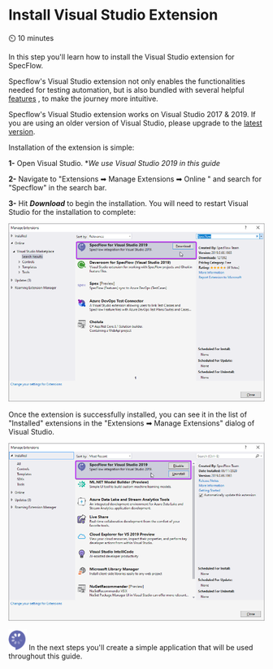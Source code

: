 Install Visual Studio Extension
================================

⏲️ 10 minutes

In this step you'll learn how to install the Visual Studio extension for SpecFlow.

Specflow's Visual Studio extension not only enables the functionalities needed for testing automation, but is also bundled with several helpful <a href="https://docs.specflow.org/projects/specflow/en/latest/Tools/Visual-Studio-Integration-Editing-Features.html" target="_blank" rel="noopener noreferrer">features</a> , to make the journey more intuitive.

Specflow's Visual Studio extension works on Visual Studio 2017 & 2019.
If you are using an older version of Visual Studio, please upgrade to the <a href="https://visualstudio.microsoft.com/downloads/" target="_blank" rel="noopener noreferrer">latest version</a>.

Installation of the extension is simple:

**1-** Open Visual Studio. **We use Visual Studio 2019 in this guide*

**2-** Navigate to "Extensions ➡ Manage Extensions ➡ Online " and search for "Specflow" in the search bar.

**3-** Hit ***Download*** to begin the installation. You will need to restart Visual Studio for the installation to complete:  

![Manage Extensions Dialog - Extension Installed](../_static/step1/extension_dialog_installation.png)

Once the extension is successfully installed, you can see it in the list of "Installed" extensions in the "Extensions ➡ Manage Extensions" dialog of Visual Studio.

![Manage Extensions Dialog - Extension Installed](../_static/step1/extension_dialog_installedv2.png)

![Specflow logo](../_static/step1/specflow_logo.png) In the next steps you'll create a simple application that will be used throughout this guide.

